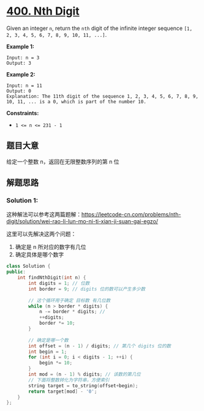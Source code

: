 # [400. Nth Digit](https://leetcode.com/problems/nth-digit/)

Given an integer `n`, return the `nth` digit of the infinite integer sequence `[1, 2, 3, 4, 5, 6, 7, 8, 9, 10, 11, ...]`.

 

**Example 1:**

```
Input: n = 3
Output: 3
```

**Example 2:**

```
Input: n = 11
Output: 0
Explanation: The 11th digit of the sequence 1, 2, 3, 4, 5, 6, 7, 8, 9, 10, 11, ... is a 0, which is part of the number 10.
```

 

**Constraints:**

- `1 <= n <= 231 - 1`

## 题目大意

给定一个整数 n，返回在无限整数序列的第 n 位

## 解题思路

### Solution 1:

这种解法可以参考这两篇题解：https://leetcode-cn.com/problems/nth-digit/solution/wei-rao-li-lun-mo-ni-ti-xian-ji-suan-gai-egzo/



这里可以先解决这两个问题：

1. 确定是 n 所对应的数字有几位
2. 确定具体是哪个数字



````c++
class Solution {
public:
    int findNthDigit(int n) {
        int digits = 1; // 位数
        int border = 9; // digits 位的数可以产生多少数
        
        // 这个循环用于确定 目标数 有几位数
        while (n > border * digits) {
            n -= border * digits; // 
            ++digits;
            border *= 10;
        }
        
        // 确定是哪一个数
        int offset = (n - 1) / digits; // 第几个 digits 位的数
        int begin = 1;
        for (int i = 0; i < digits - 1; ++i) {
            begin *= 10;
        }
        int mod = (n - 1) % digits; // 该数的第几位
        // 下面将整数转化为字符串，方便索引
        string target = to_string(offset+begin);
        return target[mod] - '0';
    }
};
````



